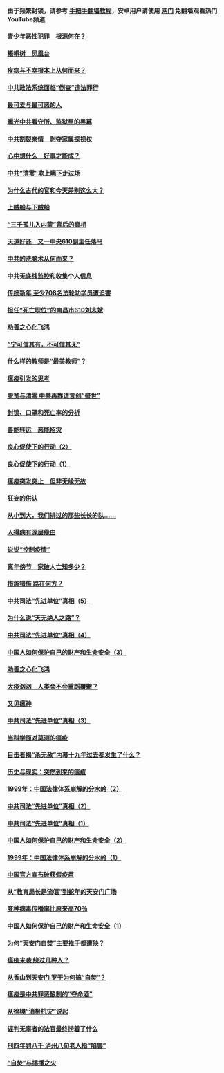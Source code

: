 #### 由于频繁封锁，请参考 [手把手翻墙教程](https://github.com/gfw-breaker/guides/wiki/)，安卓用户请使用 [网门](https://github.com/gfw-breaker/nogfw/blob/master/dl.md?t=03262001) 免翻墙观看热门YouTube频道 

#### [青少年恶性犯罪　根源何在？](../pages/19/422449.md?t=03262001) 

#### [梧桐树　凤凰台](../pages/19/422442.md?t=03262001) 

#### [疾病与不幸根本上从何而来？](../pages/19/422438.md?t=03262001) 

#### [中共政法系统面临“倒查”违法罪行](../pages/19/422497.md?t=03262001) 

#### [最可爱与最可恶的人](../pages/19/422448.md?t=03262001) 

#### [曝光中共看守所、监狱里的黑幕](../pages/19/422390.md?t=03262001) 

#### [中共割裂亲情　剥夺家属探视权](../pages/19/422364.md?t=03262001) 

#### [心中想什么　好事才能成？](../pages/19/422318.md?t=03262001) 

#### [中共“清零”欺上瞒下走过场](../pages/19/422306.md?t=03262001) 

#### [为什么古代的官和今天差别这么大？](../pages/19/422228.md?t=03262001) 

#### [上贼船与下贼船](../pages/19/422276.md?t=03262001) 

#### [“三千孤儿入内蒙”背后的真相](../pages/19/422229.md?t=03262001) 

#### [天道好还　又一中央610副主任落马](../pages/19/422155.md?t=03262001) 

#### [中共的洗脑术从何而来？](../pages/19/422154.md?t=03262001) 

#### [中共无底线监控和收集个人信息](../pages/19/422039.md?t=03262001) 

#### [传统新年 至少708名法轮功学员遭迫害](../pages/19/421946.md?t=03262001) 

#### [担任“死亡职位”的南昌市610刘志斌](../pages/19/421957.md?t=03262001) 

#### [劝善之心化飞鸿](../pages/19/421164.md?t=03262001) 

#### [“宁可信其有，不可信其无”](../pages/19/421691.md?t=03262001) 

#### [什么样的教师是“最美教师”？](../pages/19/421755.md?t=03262001) 

#### [瘟疫引发的思考](../pages/19/421594.md?t=03262001) 

#### [脱贫与清零 中共再靠谎言创“盛世”](../pages/19/421590.md?t=03262001) 

#### [封锁、口罩和死亡率的分析](../pages/19/421495.md?t=03262001) 

#### [善能转运　恶能招灾](../pages/19/421334.md?t=03262001) 

#### [良心促使下的行动（2）](../pages/19/421361.md?t=03262001) 

#### [良心促使下的行动（1）](../pages/19/421302.md?t=03262001) 

#### [瘟疫突发突止　但非无缘无故](../pages/19/421281.md?t=03262001) 

#### [狂妄的供认](../pages/19/421199.md?t=03262001) 

#### [从小到大，我们排过的那些长长的队……](../pages/19/421243.md?t=03262001) 

#### [人得病有深层缘由](../pages/19/420864.md?t=03262001) 

#### [说说“控制疫情”](../pages/19/420831.md?t=03262001) 

#### [离年傍节　家破人亡知多少？](../pages/19/420563.md?t=03262001) 

#### [措施错施  路在何方？](../pages/19/420076.md?t=03262001) 

#### [中共司法“先进单位”真相（5）](../pages/19/419453.md?t=03262001) 

#### [为什么说“天无绝人之路”？](../pages/19/419618.md?t=03262001) 

#### [中共司法“先进单位”真相（4）](../pages/19/419452.md?t=03262001) 

#### [中国人如何保护自己的财产和生命安全（3）](../pages/19/419405.md?t=03262001) 

#### [劝善之心化飞鸿](../pages/19/418758.md?t=03262001) 

#### [大疫汹汹　人类会不会重蹈覆辙？](../pages/19/419691.md?t=03262001) 

#### [又见瘟神](../pages/19/419225.md?t=03262001) 

#### [中共司法“先进单位”真相（3）](../pages/19/419451.md?t=03262001) 

#### [当科学面对莫测的瘟疫](../pages/19/419625.md?t=03262001) 

#### [目击者揭“杀无赦”内幕十九年过去都发生了什么？](../pages/19/419617.md?t=03262001) 

#### [历史与现实：突然到来的瘟疫](../pages/19/419619.md?t=03262001) 

#### [1999年：中国法律体系崩解的分水岭（2）](../pages/19/419455.md?t=03262001) 

#### [中共司法“先进单位”真相（2）](../pages/19/419450.md?t=03262001) 

#### [中共司法“先进单位”真相（1）](../pages/19/419449.md?t=03262001) 

#### [中国人如何保护自己的财产和生命安全（2）](../pages/19/419404.md?t=03262001) 

#### [1999年：中国法律体系崩解的分水岭（1）](../pages/19/419454.md?t=03262001) 

#### [中国官方宣布破获假疫苗](../pages/19/419504.md?t=03262001) 

#### [从“教育局长是流氓”到蛇年的天安门广场](../pages/19/419470.md?t=03262001) 

#### [变种病毒传播率比原来高70％](../pages/19/419456.md?t=03262001) 

#### [中国人如何保护自己的财产和生命安全（1）](../pages/19/419403.md?t=03262001) 

#### [为何“天安门自焚”主要推手都遭殃？](../pages/19/419348.md?t=03262001) 

#### [瘟疫来袭 绕过几种人？](../pages/19/419349.md?t=03262001) 

#### [从香山到天安门 罗干为何搞“自焚”？](../pages/19/419270.md?t=03262001) 

#### [瘟疫是中共罪恶酿制的“夺命酒”](../pages/19/419223.md?t=03262001) 

#### [从徐栩“消极抗灾”说起](../pages/19/419224.md?t=03262001) 

#### [诬判无辜者的法官最终捞着了什么](../pages/19/419268.md?t=03262001) 

#### [刑四年罚八千 泸州八旬老人指“陷害”](../pages/19/419232.md?t=03262001) 

#### [“自焚”与插播之火](../pages/19/419226.md?t=03262001) 


